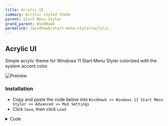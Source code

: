 ```yaml
---
title: Acrylic UI
summary: Acrylic styled theme
parent: Start Menu Styler
grand_parent: WindHawk
permalink: /windhawk/start-menu-styler/acrylic
---
```



## Acrylic UI
Simple acrylic theme for Windows 11 Start Menu Styler colorized with the system accent color.

![Preview](https://raw.githubusercontent.com/The-Back-Room/The-Back-Room.github.io/refs/heads/main/docs/assets/images/previews/start-menu-styler/acrylic.bmp)

### Installation

- Copy and paste the code below into `WindHawk >> Windows 11 Start Menu Styler >> Advanced >> Mod Settings`
- Click `Save`, then click `Load`

<details>
<summary>Code</summary>
<code class="code-box">
{
  "controlStyles[0].target": "Windows.UI.Xaml.Controls.Button#CloseAllAppsButton",
  "controlStyles[0].styles[0]": "CornerRadius = 2",
  "controlStyles[1].target": "Windows.UI.Xaml.Controls.Button#ShowAllAppsButton",
  "controlStyles[1].styles[0]": "Background := <AcrylicBrush TintColor=\"{ThemeResource SystemAccentColorDark2}\" TintOpacity=\"0.4\" FallbackColor=\"{ThemeResource SystemAccentColorDark2}\" />",
  "controlStyles[2].target": "Windows.UI.Xaml.Controls.GridViewItem",
  "controlStyles[2].styles[0]": "Margin = 0",
  "disableNewStartMenuLayout": 1,
  "controlStyles[0].styles[1]": "Background := <AcrylicBrush TintColor=\"{ThemeResource SystemAccentColorDark2}\" TintOpacity=\"0.4\" FallbackColor=\"{ThemeResource SystemAccentColorDark2}\" />",
  "controlStyles[1].styles[1]": "CornerRadius = 2",
  "controlStyles[3].target": "Windows.UI.Xaml.Controls.SemanticZoom#ZoomControl",
  "controlStyles[3].styles[0]": "IsZoomOutButtonEnabled = True",
  "controlStyles[4].target": "Windows.UI.Xaml.Controls.Button#ZoomOutButton",
  "controlStyles[4].styles[0]": "Width = 18",
  "controlStyles[4].styles[1]": "Height = 18",
  "controlStyles[5].target": "Windows.UI.Xaml.Controls.Button#ZoomOutButton > Windows.UI.Xaml.Controls.ContentPresenter#ContentPresenter > Windows.UI.Xaml.Controls.TextBlock",
  "controlStyles[5].styles[0]": "Text = ",
  "controlStyles[5].styles[1]": "FontSize = 18",
  "controlStyles[6].target": "Border#AcrylicBorder",
  "controlStyles[7].target": "Border#AppBorder",
  "controlStyles[6].styles[0]": "Background := <AcrylicBrush TintColor=\"{ThemeResource SystemAccentColor}\" TintOpacity=\"0.4\" FallbackColor=\"{ThemeResource SystemAccentColor}\" />",
  "controlStyles[7].styles[0]": "Background := <AcrylicBrush TintColor=\"{ThemeResource SystemAccentColor}\" TintOpacity=\"0.4\" FallbackColor=\"{ThemeResource SystemAccentColor}\" />",
  "controlStyles[6].styles[1]": "CornerRadius = 2",
  "controlStyles[7].styles[1]": "CornerRadius = 2",
  "controlStyles[8].target": "StartDocked.SearchBoxToggleButton",
  "controlStyles[8].styles[0]": "Background := <AcrylicBrush TintColor=\"{ThemeResource SystemAccentColorDark3}\" TintOpacity=\"0.4\" FallbackColor=\"{ThemeResource SystemAccentColorDark3}\" />",
  "controlStyles[8].styles[1]": "CornerRadius = 2",
  "controlStyles[8].styles[2]": "BorderThickness = 1",
  "controlStyles[8].styles[3]": "BorderBrush := <AcrylicBrush TintColor=\"{ThemeResource SystemAccentColorLight3}\" TintOpacity=\"0.4\" FallbackColor=\"{ThemeResource SystemAccentColorLight3}\" />",
  "controlStyles[9].target": "Border#TaskbarSearchBackground",
  "controlStyles[9].styles[0]": "Background := <AcrylicBrush TintColor=\"{ThemeResource SystemAccentColorDark3}\" TintOpacity=\"0.4\" FallbackColor=\"{ThemeResource SystemAccentColorDark3}\" />",
  "controlStyles[9].styles[1]": "CornerRadius = 2",
  "controlStyles[9].styles[2]": "BorderThickness = 1",
  "controlStyles[9].styles[3]": "BorderBrush := <AcrylicBrush TintColor=\"{ThemeResource SystemAccentColorLight3}\" TintOpacity=\"0.4\" FallbackColor=\"{ThemeResource SystemAccentColorLight3}\" />",
  "controlStyles[10].target": "StartDocked.SearchBoxToggleButton#StartMenuSearchBox > Grid > Border#BorderElement",
  "controlStyles[10].styles[0]": "Background := <AcrylicBrush TintColor=\"{ThemeResource SystemAccentColorDark3}\" TintOpacity=\"0.4\" FallbackColor=\"{ThemeResource SystemAccentColorDark3}\" />",
  "controlStyles[10].styles[1]": "CornerRadius = 2",
  "controlStyles[10].styles[2]": "BorderThickness = 1",
  "controlStyles[10].styles[3]": "BorderBrush := <AcrylicBrush TintColor=\"{ThemeResource SystemAccentColorLight3}\" TintOpacity=\"0.4\" FallbackColor=\"{ThemeResource SystemAccentColorLight3}\" />",
  "webContentStyles[0].target": "#qfPreviewPane",
  "controlStyles[11].target": "Windows.UI.Xaml.Controls.Grid#SearchBoxOnTaskbarGleamContainer",
  "controlStyles[11].styles[0]": "ConrerRadius = 2",
  "controlStyles[12].target": "Windows.UI.Xaml.Controls.Grid#MainContent",
  "controlStyles[12].styles[0]": "ConrerRadius = 2",
  "controlStyles[12].styles[1]": "Background := <AcrylicBrush TintColor=\"{ThemeResource SystemAccentColor}\" TintOpacity=\"0.4\" FallbackColor=\"{ThemeResource SystemAccentColor}\" />",
  "webContentStyles[0].styles[0]": "min-width: 300px !important",
  "controlStyles[13].target": "Windows.UI.Xaml.Controls.Grid#TopLevelSuggestionsListHeader",
  "controlStyles[13].styles[0]": "Visibility = 0",
  "controlStyles[14].target": "Windows.UI.Xaml.Controls.Grid#NoTopLevelSuggestionsText",
  "controlStyles[15].target": "Windows.UI.Xaml.Controls.Grid#TopLevelSuggestionsContainer",
  "controlStyles[16].target": "Windows.UI.Xaml.Controls.Grid#ShowMoreSuggestions",
  "controlStyles[17].target": "StartMenu.PinnedList",
  "controlStyles[17].styles[0]": "Height = 504",
  "controlStyles[14].styles[0]": "Visibility = 0",
  "controlStyles[15].styles[0]": "Visibility = 0",
  "controlStyles[16].styles[0]": "Visibility = 0",
  "theme": "",
  "controlStyles[18].target": "Grid#AllAppsRoot",
  "controlStyles[18].styles[0]": "Background := <AcrylicBrush TintColor=\"{ThemeResource SystemAccentColorDark2}\" TintOpacity=\"0.4\" FallbackColor=\"{ThemeResource SystemAccentColorDark2}\" />",
  "controlStyles[18].styles[1]": "CornerRadius = 2",
  "controlStyles[19].target": "Border#AcrylicOverlay",
  "controlStyles[19].styles[0]": "Background := <AcrylicBrush TintColor=\"{ThemeResource SystemAccentColor}\" TintOpacity=\"0.4\" FallbackColor=\"{ThemeResource SystemAccentColor}\" />",
  "controlStyles[19].styles[1]": "CornerRadius = 2"
}
</code>
</details>
